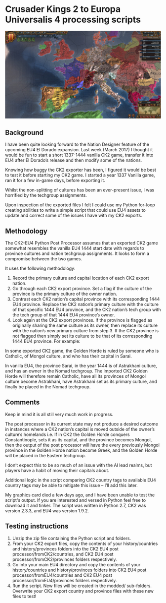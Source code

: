 # Crusader Kings 2 to Europa Universalis 4 processing scripts

![](/images/eu4_banner.jpg)


## Background

I have been quite looking forward to the Nation Designer feature of the upcoming EU4 El Dorado expansion. Last week (March 2017) I thought it would be fun to start a short 1337-1444 vanilla CK2 game, transfer it into EU4 after El Dorado’s release and then modify some of the nations. 

Knowing how buggy the CK2 exporter has been, I figured it would be best to test it before starting my CK2 game. I started a year 1337 Vanilla game, ran it for a few in-game days, before exporting it.

Whilst the non-splitting of cultures has been an ever-present issue, I was horrified by the techgroup assignments.

Upon inspection of the exported files I felt I could use my Python for-loop creating abilities to write a simple script that could use EU4 assets to update and correct some of the issues I have with my CK2 exports.

## Methodology

The CK2-EU4 Python Post Processor assumes that an exported CK2 game somewhat resembles the vanilla EU4 1444 start date with regards to province cultures and nation techgroup assignments. It looks to form a compromise between the two games.

It uses the following methodology:

1. Record the primary culture and capital location of each CK2 export nation.
2. Go through each CK2 export province. Set a flag if the culture of the province is the primary culture of the owner nation.
3. Contrast each CK2 nation’s capital province with its corresponding 1444 EU4 province. Replace the CK2 nation’s primary culture with the culture of that specific 1444 EU4 province, and the CK2 nation’s tech group with the tech group of that 1444 EU4 province’s owner.
4. Look again at the CK2 export provinces. If the province is flagged as originally sharing the same culture as its owner, then replace its culture with the nation’s new primary culture from step 3. If the CK2 province is not flagged then simply set its culture to be that of its corresponding 1444 EU4 province.
For example:

In some exported CK2 game, the Golden Horde is ruled by someone who is Catholic, of Mongol culture, and who has their capital in Sarai. 

In vanilla EU4, the province Sarai, in the year 1444 is of Astrakhani culture, and has an owner in the Nomad techgroup. The imported CK2 Golden Horde will therefore remain Catholic, have all its provinces of Mongol culture become Astrakhani, have Astrakhani set as its primary culture, and finally be placed in the Nomad techgroup.

## Comments

Keep in mind it is all still very much work in progress.

The post processor in its current state may not produce a desired outcome in instances where a CK2 nation’s capital is moved outside of the owner’s culture’s homelands i.e. If in CK2 the Golden Horde conquers Constantinople, sets it as its capital, and the province becomes Mongol, then the output of the post processor will have the every previously Mongol province in the Golden Horde nation become Greek, and the Golden Horde will be placed in the Eastern techgroup.

I don’t expect this to be so much of an issue with the AI lead realms, but players have a habit of moving their capitals about.

Additional logic in the script comparing CK2 country tags to available EU4 country tags may be able to mitigate this issue – I’ll add this later.

My graphics card died a few days ago, and I have been unable to test the script's output. If you are interested and versed in Python feel free to download it and tinker. The script was written in Python 2.7, CK2 was version 2.3.3, and EU4 was version 1.9.2.

## Testing instructions

1. Unzip the zip file containing the Python script and folders.
2. From your CK2 export files, copy the contents of your history/countries and history/provinces folders into the 
CK2 EU4 post processor/fromCK2/countries, and CK2 EU4 post processor/fromCK2/provinces folders respectively.
3. Go into your main EU4 directory and copy the contents of your history/countries and history/provinces folders into 
CK2 EU4 post processor/fromEU4/countries and CK2 EU4 post processor/fromEU4/provinces folders respectively.
4. Run the script. New files will be created in the modded/ sub-folders. Overwrite your CK2 export country and province files with these new files to test!
